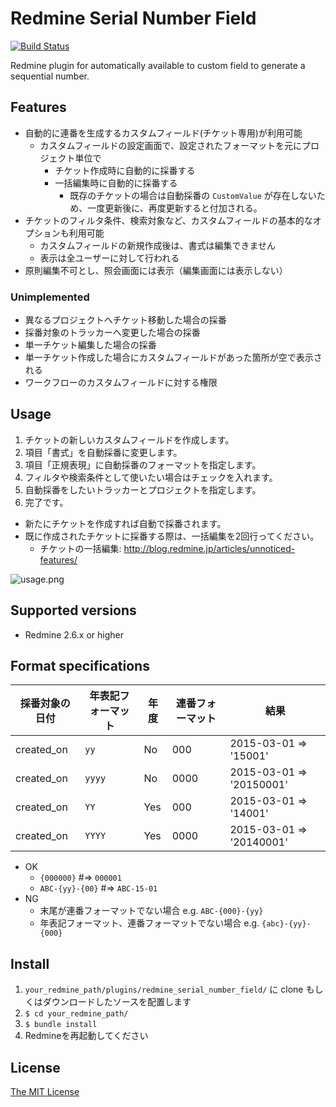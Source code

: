 # Redmine Serial Number Field

[![Build Status](https://travis-ci.org/matsukei/redmine_serial_number_field.svg?branch=master)](https://travis-ci.org/matsukei/redmine_serial_number_field)

Redmine plugin for automatically available to custom field to generate a sequential number.

## Features

* 自動的に連番を生成するカスタムフィールド(チケット専用)が利用可能
  * カスタムフィールドの設定画面で、設定されたフォーマットを元にプロジェクト単位で
    * チケット作成時に自動的に採番する
    * 一括編集時に自動的に採番する
      * 既存のチケットの場合は自動採番の `CustomValue` が存在しないため、一度更新後に、再度更新すると付加される。
* チケットのフィルタ条件、検索対象など、カスタムフィールドの基本的なオプションも利用可能
  * カスタムフィールドの新規作成後は、書式は編集できません
  * 表示は全ユーザーに対して行われる
* 原則編集不可とし、照会画面には表示（編集画面には表示しない）

### Unimplemented

* 異なるプロジェクトへチケット移動した場合の採番
* 採番対象のトラッカーへ変更した場合の採番
* 単一チケット編集した場合の採番
* 単一チケット作成した場合にカスタムフィールドがあった箇所が空で表示される
* ワークフローのカスタムフィールドに対する権限

## Usage

1. チケットの新しいカスタムフィールドを作成します。
2. 項目「書式」を自動採番に変更します。
3. 項目「正規表現」に自動採番のフォーマットを指定します。
4. フィルタや検索条件として使いたい場合はチェックを入れます。
5. 自動採番をしたいトラッカーとプロジェクトを指定します。
6. 完了です。
  * 新たにチケットを作成すれば自動で採番されます。
  * 既に作成されたチケットに採番する際は、一括編集を2回行ってください。
    * チケットの一括編集: http://blog.redmine.jp/articles/unnoticed-features/

![usage.png](https://github.com/matsukei/redmine_serial_number_field/blob/master/doc/images/usage.png)

## Supported versions

* Redmine 2.6.x or higher

## Format specifications

|採番対象の日付 |年表記フォーマット   |年度            |連番フォーマット|結果                      |
|--------------|-------------------|----------------|----------------|------------------------|
|created_on    |`yy`               |No              |000             |2015-03-01 => '15001'   |
|created_on    |`yyyy`             |No              |0000            |2015-03-01 => '20150001'|
|created_on    |`YY`               |Yes             |000             |2015-03-01 => '14001'   |
|created_on    |`YYYY`             |Yes             |0000            |2015-03-01 => '20140001'|

* OK
  * `{000000}` #=> `000001`
  * `ABC-{yy}-{00}` #=> `ABC-15-01`
* NG
  * 末尾が連番フォーマットでない場合 e.g. `ABC-{000}-{yy}`
  * 年表記フォーマット、連番フォーマットでない場合 e.g. `{abc}-{yy}-{000}`

## Install

1. `your_redmine_path/plugins/redmine_serial_number_field/` に clone もしくはダウンロードしたソースを配置します
2. `$ cd your_redmine_path/`
3. `$ bundle install`
4. Redmineを再起動してください

## License

[The MIT License](https://opensource.org/licenses/MIT)
